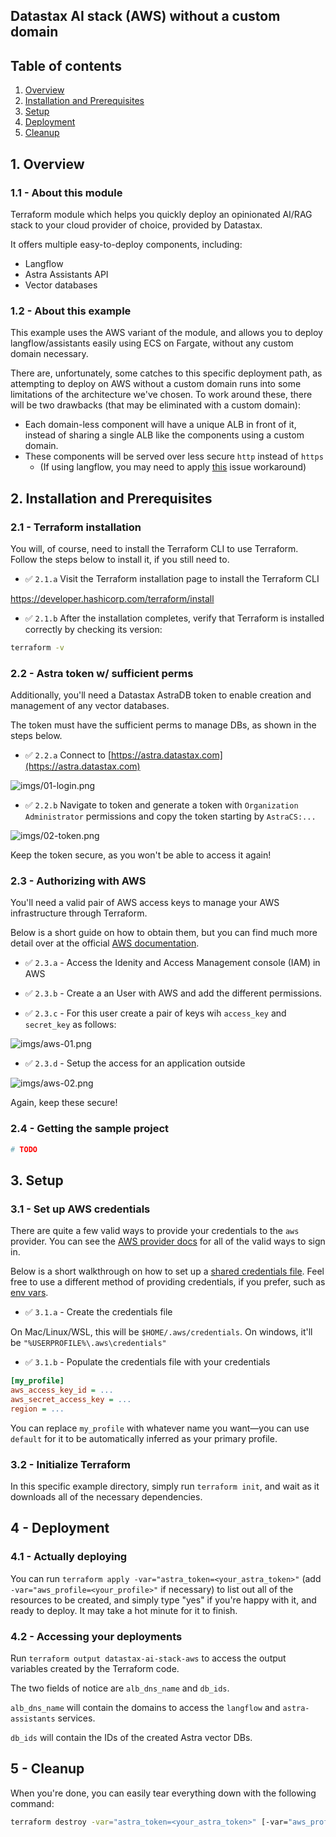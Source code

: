 ## Datastax AI stack (AWS) without a custom domain

## Table of contents

1. [Overview](#1-overview)
2. [Installation and Prerequisites](#2-installation-and-prerequisites)
3. [Setup](#3-setup)
4. [Deployment](#4---deployment)
5. [Cleanup](#5---cleanup)

## 1. Overview

### 1.1 - About this module

Terraform module which helps you quickly deploy an opinionated AI/RAG stack to your cloud provider of choice, provided by Datastax.

It offers multiple easy-to-deploy components, including:
 - Langflow
 - Astra Assistants API
 - Vector databases

### 1.2 - About this example

This example uses the AWS variant of the module, and allows you to deploy langflow/assistants easily using ECS on Fargate, without
any custom domain necessary.

There are, unfortunately, some catches to this specific deployment path, as attempting to deploy on AWS without a custom domain runs into
some limitations of the architecture we've chosen. To work around these, there will be two drawbacks (that may be eliminated with a custom domain):
- Each domain-less component will have a unique ALB in front of it, instead of sharing a single ALB like the components using a custom domain.
- These components will be served over less secure `http` instead of `https`
  - (If using langflow, you may need to apply [this](https://github.com/langflow-ai/langflow/issues/1508) issue workaround)

## 2. Installation and Prerequisites

### 2.1 - Terraform installation

You will, of course, need to install the Terraform CLI to use Terraform. Follow the steps below to install it, if you still need to.

- ✅ `2.1.a` Visit the Terraform installation page to install the Terraform CLI

https://developer.hashicorp.com/terraform/install

- ✅ `2.1.b` After the installation completes, verify that Terraform is installed correctly by checking its version:

```sh
terraform -v
```

### 2.2 - Astra token w/ sufficient perms

Additionally, you'll need a Datastax AstraDB token to enable creation and management of any vector databases.

The token must have the sufficient perms to manage DBs, as shown in the steps below.

- ✅ `2.2.a` Connect to [https://astra.datastax.com](https://astra.datastax.com)

![imgs/01-login.png](imgs/01-login.png)

- ✅ `2.2.b` Navigate to token and generate a token with `Organization Administrator` permissions and copy the token starting by `AstraCS:...`

![imgs/02-token.png](imgs/02-token.png)

Keep the token secure, as you won't be able to access it again!

### 2.3 - Authorizing with AWS

You'll need a valid pair of AWS access keys to manage your AWS infrastructure through Terraform.

Below is a short guide on how to obtain them, but you can find much more detail over at the official 
[AWS documentation](https://docs.aws.amazon.com/IAM/latest/UserGuide/id_credentials_access-keys.html).

- ✅ `2.3.a` - Access the Idenity and Access Management console (IAM) in AWS

- ✅ `2.3.b` - Create a an User with AWS and add the different permissions. 

- ✅ `2.3.c` - For this user create a pair of keys wih `access_key` and `secret_key` as follows:

![imgs/aws-01.png](imgs/aws-01.png)

- ✅ `2.3.d` - Setup the access for an application outside

![imgs/aws-02.png](imgs/aws-02.png)

Again, keep these secure!

### 2.4 - Getting the sample project

```sh
# TODO
```

## 3. Setup

### 3.1 - Set up AWS credentials

There are quite a few valid ways to provide your credentials to the `aws` provider. You can see the 
[AWS provider docs](https://registry.terraform.io/providers/hashicorp/aws/latest/docs) for all of the valid ways to sign in.

Below is a short walkthrough on how to set up a [shared credentials file](https://docs.aws.amazon.com/cli/latest/userguide/cli-configure-files.html).
Feel free to use a different method of providing credentials, if you prefer, such as [env vars](https://registry.terraform.io/providers/hashicorp/aws/latest/docs#environment-variables).

- ✅ `3.1.a` - Create the credentials file

On Mac/Linux/WSL, this will be `$HOME/.aws/credentials`. On windows, it'll be `"%USERPROFILE%\.aws\credentials"`

- ✅ `3.1.b` - Populate the credentials file with your credentials

```ini
[my_profile] 
aws_access_key_id = ...
aws_secret_access_key = ...
region = ...
```

You can replace `my_profile` with whatever name you want—you can use `default` for it to be automatically inferred as your primary profile.

### 3.2 - Initialize Terraform

In this specific example directory, simply run `terraform init`, and wait as it downloads all of the necessary dependencies.

## 4 - Deployment

### 4.1 - Actually deploying

You can run `terraform apply -var="astra_token=<your_astra_token>"` (add `-var="aws_profile=<your_profile>"` if necessary) to list out
all of the resources to be created, and simply type "yes" if you're happy with it, and ready to deploy. It may take a hot minute for it 
to finish.

### 4.2 - Accessing your deployments

Run `terraform output datastax-ai-stack-aws` to access the output variables created by the Terraform code.

The two fields of notice are `alb_dns_name` and `db_ids`.

`alb_dns_name` will contain the domains to access the `langflow` and `astra-assistants` services.

`db_ids` will contain the IDs of the created Astra vector DBs.

## 5 - Cleanup

When you're done, you can easily tear everything down with the following command: 

```sh
terraform destroy -var="astra_token=<your_astra_token>" [-var="aws_profile=<your_profile>]
```
